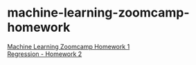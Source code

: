 # machine-learning-zoomcamp-homework
[Machine Learning Zoomcamp Homework 1](Machine_Learning_Zoomcamp_Homework1.ipynb)  
[Regression - Homework 2](Regression_Homework_2.ipynb)
